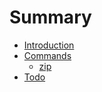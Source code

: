 # Summary

* [Introduction](README.md)
* [Commands](Commands/README.md)
    * [zip](Commands/zip+b+package.md)
* [Todo](Todo.md)
